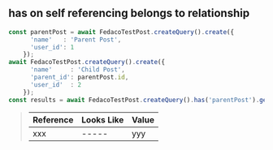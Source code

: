 ## has on self referencing belongs to relationship

```typescript
const parentPost = await FedacoTestPost.createQuery().create({
      'name'   : 'Parent Post',
      'user_id': 1
    });
await FedacoTestPost.createQuery().create({
      'name'     : 'Child Post',
      'parent_id': parentPost.id,
      'user_id'  : 2
    });
const results = await FedacoTestPost.createQuery().has('parentPost').get();
```

> | Reference | Looks Like | Value |
> | ------ | ----- | ----- |
> | xxx | ----- | yyy |
